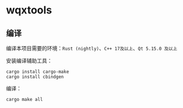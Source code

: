 # wqxtools


## 编译

编译本项目需要的环境：`Rust (nightly)`、`C++ 17及以上`、`Qt 5.15.0 及以上`

安装编译辅助工具：

```shell
cargo install cargo-make
cargo install cbindgen
```

编译：

```shell
cargo make all
```